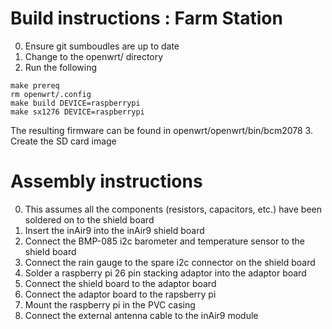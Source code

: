# Build instructions : Farm Station

0. Ensure git sumboudles are up to date
1. Change to the openwrt/ directory
2. Run the following
```
make prereq
rm openwrt/.config
make build DEVICE=raspberrypi
make sx1276 DEVICE=raspberrypi
```
The resulting firmware can be found in openwrt/openwrt/bin/bcm2078
3. Create the SD card image

# Assembly instructions

0. This assumes all the components (resistors, capacitors, etc.) have been soldered on to the shield board
1. Insert the inAir9 into the inAir9 shield board
2. Connect the BMP-085 i2c barometer and temperature sensor to the shield board
3. Connect the rain gauge to the spare i2c connector on the shield board
4. Solder a raspberry pi 26 pin stacking adaptor into the adaptor board
5. Connect the shield board to the adaptor board
6. Connect the adaptor board to the rapsberry pi
7. Mount the raspberry pi in the PVC casing
8. Connect the external antenna cable to the inAir9 module
